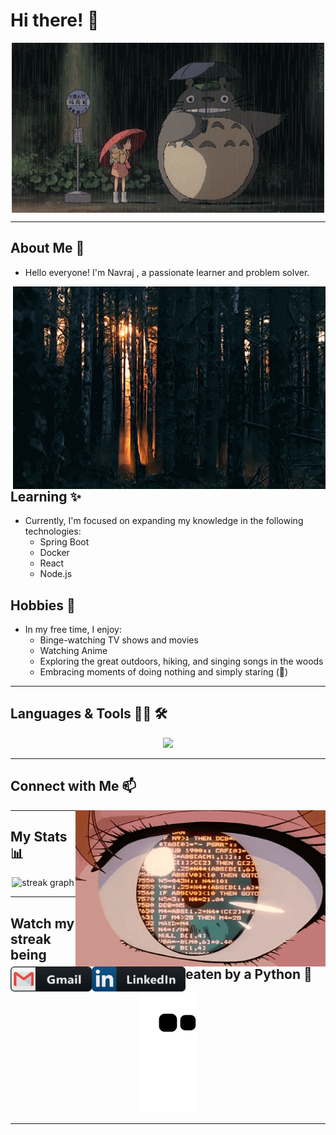 # Hi there! 👋

<div align="center">
  <img style="aspect-ratio: 1 / 1;" alt="GIF" align="center" src="https://github.com/NavTheRaj/NavTheRaj/blob/master/assets/anime_intro.gif">
</div>

---

## About Me 💬

- Hello everyone! I'm Navraj , a passionate learner and problem solver.

<img style="aspect-ratio: 1 / 1;" alt="GIF" align="right" src="https://github.com/NavTheRaj/NavTheRaj/blob/master/assets/about_me.gif">

## Learning ✨

- Currently, I'm focused on expanding my knowledge in the following technologies:
  - Spring Boot
  - Docker
  - React
  - Node.js

## Hobbies 🎯

- In my free time, I enjoy:
  - Binge-watching TV shows and movies
  - Watching Anime
  - Exploring the great outdoors, hiking, and singing songs in the woods
  - Embracing moments of doing nothing and simply staring (👀)

---

## Languages & Tools 👨‍💻 🛠

<p align="center">
  <a href="https://skillicons.dev">
    <img style="aspect-ratio: 1 / 1;" src="https://skillicons.dev/icons?i=java,python,javascript,spring,angular,react,nodejs,html,css,mysql,mongodb,aws,azure,docker,kubernetes,vscode,git,github,eclipse,idea&perline=10&theme=dark" />
  </a>
</p>

---

## Connect with Me 📫

<div align="center">
  <img height="250" width="400" alt="GIF" align="right" src="https://github.com/NavTheRaj/NavTheRaj/blob/master/assets/contact.gif">
  <div>
  <a href="mailto:navrajkhanal61@gmail.com">
    <img align="left" alt="Email" width="130" height="40" src="https://github.com/NavTheRaj/NavTheRaj/blob/master/assets/icons/gmail.png" />
  </a>
  <a href="https://www.linkedin.com/in/navrajkhanal/">
    <img align="left" alt="LinkedIn" width="150" height="40" src="https://github.com/NavTheRaj/NavTheRaj/blob/master/assets/icons/linkedin.png" />
  </a>
  </div>
</div>

---

## My Stats 📊

<div align="center">
  <img src="https://streak-stats.demolab.com?user=navtheraj&locale=en&mode=daily&theme=dark&hide_border=false&border_radius=5&order=3" height="220" alt="streak graph"  />
</div>

---

## Watch my streak being eaten by a Python 🐍

<div align="center">
  <img src="https://github.com/NavTheRaj/NavTheRaj/blob/18f46cc90bbc9a7f055eb6420613e1e7403405b5/github-contribution-grid-snake.svg"/>
</div>

---

